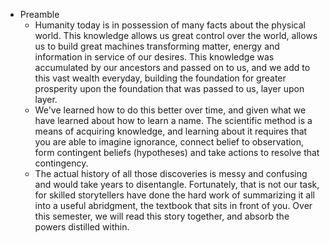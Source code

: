 - Preamble
	- Humanity today is in possession of many facts about the physical world. This knowledge allows us great control over the world, allows us to build great machines transforming matter, energy and information in service of our desires. This knowledge was accumulated by our ancestors and passed on to us, and we add to this vast wealth everyday, building the foundation for greater prosperity upon the foundation that was passed to us, layer upon layer.
	- We've learned how to do this better over time, and given what we have learned about how to learn a name. The scientific method is a means of acquiring knowledge, and learning about it requires that you are able to imagine ignorance, connect belief to observation, form contingent beliefs (hypotheses) and take actions to resolve that contingency.
	- The actual history of all those discoveries is messy and confusing and would take years to disentangle. Fortunately, that is not our task, for skilled storytellers have done the hard work of summarizing it all into a useful abridgment, the textbook that sits in front of you. Over this semester, we will read this story together, and absorb the powers distilled within.